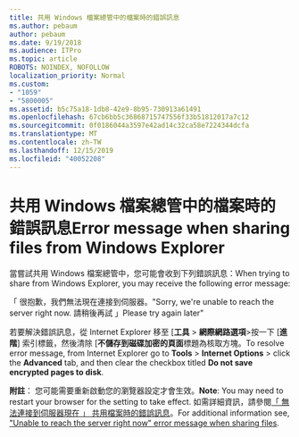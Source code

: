 ```yaml
---
title: 共用 Windows 檔案總管中的檔案時的錯誤訊息
ms.author: pebaum
author: pebaum
ms.date: 9/19/2018
ms.audience: ITPro
ms.topic: article
ROBOTS: NOINDEX, NOFOLLOW
localization_priority: Normal
ms.custom:
- "1059"
- "5800005"
ms.assetid: b5c75a18-1db8-42e9-8b95-730913a61491
ms.openlocfilehash: 67cb6bb5c36868715747556f33b51812017a7c12
ms.sourcegitcommit: 0f0186044a3597e42ad14c32ca58e7224344dcfa
ms.translationtype: MT
ms.contentlocale: zh-TW
ms.lasthandoff: 12/15/2019
ms.locfileid: "40052208"
---
```

# <a name="error-message-when-sharing-files-from-windows-explorer"></a><span data-ttu-id="7262e-102">共用 Windows 檔案總管中的檔案時的錯誤訊息</span><span class="sxs-lookup"><span data-stu-id="7262e-102">Error message when sharing files from Windows Explorer</span></span>

<span data-ttu-id="7262e-103">當嘗試共用 Windows 檔案總管中，您可能會收到下列錯誤訊息：</span><span class="sxs-lookup"><span data-stu-id="7262e-103">When trying to share from Windows Explorer, you may receive the following error message:</span></span>
  
<span data-ttu-id="7262e-104">「 很抱歉，我們無法現在連接到伺服器。</span><span class="sxs-lookup"><span data-stu-id="7262e-104">"Sorry, we're unable to reach the server right now.</span></span> <span data-ttu-id="7262e-105">請稍後再試 」</span><span class="sxs-lookup"><span data-stu-id="7262e-105">Please try again later"</span></span>
  
<span data-ttu-id="7262e-106">若要解決錯誤訊息，從 Internet Explorer 移至 [**工具** \> **網際網路選項**\>按一下 [**進階**] 索引標籤，然後清除 [**不儲存到磁碟加密的頁面**標題為核取方塊。</span><span class="sxs-lookup"><span data-stu-id="7262e-106">To resolve error message, from Internet Explorer go to **Tools** \> **Internet Options** \> click the **Advanced** tab, and then clear the checkbox titled **Do not save encrypted pages to disk**.</span></span>
  
 <span data-ttu-id="7262e-107">**附註**： 您可能需要重新啟動您的瀏覽器設定才會生效。</span><span class="sxs-lookup"><span data-stu-id="7262e-107">**Note**: You may need to restart your browser for the setting to take effect.</span></span> <span data-ttu-id="7262e-108">如需詳細資訊，請參閱[「 無法連接到伺服器現在 」 共用檔案時的錯誤訊息](https://go.microsoft.com/fwlink/?linkid=2022914)。</span><span class="sxs-lookup"><span data-stu-id="7262e-108">For additional information see, ["Unable to reach the server right now" error message when sharing files](https://go.microsoft.com/fwlink/?linkid=2022914).</span></span>
  